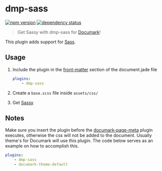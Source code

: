 # dmp-sass
[![npm version](https://badge.fury.io/js/dmp-sass.svg)](http://badge.fury.io/js/dmp-sass)
[![dependency status](https://david-dm.org/jeroenkruis/dmp-sass.svg)](https://david-dm.org/jeroenkruis)

> Get Sassy with dmp-sass for [Documark](https://github.com/mauvm/documark)!

This plugin adds support for [Sass](http://sass-lang.com/).

## Usage
1. Include the plugin in the [front-matter](https://github.com/jxson/front-matter) section of the document.jade file

	```yaml
	plugins:
		- dmp-sass
	```

2. Create a `base.scss` file inside `assets/css/`
3. Get [Sassy](http://sass-lang.com/guide)

## Notes
Make sure you insert the plugin before the [documark-page-meta](https://github.com/mauvm/documark-page-meta) plugin executes, otherwise the css will not be added to the document. Usually theme's for Documark will use this plugin. The code below serves as an example on how to accomplish this.

```yaml
plugins:
	- dmp-sass
	- documark-theme-default
```
